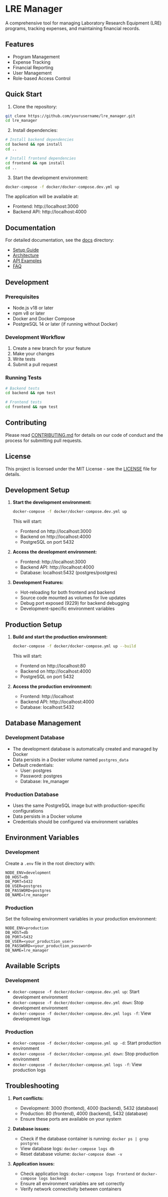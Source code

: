 # LRE Manager

A comprehensive tool for managing Laboratory Research Equipment (LRE) programs, tracking expenses, and maintaining financial records.

## Features

- Program Management
- Expense Tracking
- Financial Reporting
- User Management
- Role-based Access Control

## Quick Start

1. Clone the repository:
```bash
git clone https://github.com/yourusername/lre_manager.git
cd lre_manager
```

2. Install dependencies:
```bash
# Install backend dependencies
cd backend && npm install
cd ..

# Install frontend dependencies
cd frontend && npm install
cd ..
```

3. Start the development environment:
```bash
docker-compose -f docker/docker-compose.dev.yml up
```

The application will be available at:
- Frontend: http://localhost:3000
- Backend API: http://localhost:4000

## Documentation

For detailed documentation, see the [docs](docs/) directory:
- [Setup Guide](docs/SETUP.md)
- [Architecture](docs/ARCHITECTURE.md)
- [API Examples](docs/API_EXAMPLES.md)
- [FAQ](docs/FAQ.md)

## Development

### Prerequisites

- Node.js v18 or later
- npm v8 or later
- Docker and Docker Compose
- PostgreSQL 14 or later (if running without Docker)

### Development Workflow

1. Create a new branch for your feature
2. Make your changes
3. Write tests
4. Submit a pull request

### Running Tests

```bash
# Backend tests
cd backend && npm test

# Frontend tests
cd frontend && npm test
```

## Contributing

Please read [CONTRIBUTING.md](CONTRIBUTING.md) for details on our code of conduct and the process for submitting pull requests.

## License

This project is licensed under the MIT License - see the [LICENSE](LICENSE) file for details.

## Development Setup

1. **Start the development environment:**
   ```bash
   docker-compose -f docker/docker-compose.dev.yml up
   ```
   This will start:
   - Frontend on http://localhost:3000
   - Backend on http://localhost:4000
   - PostgreSQL on port 5432

2. **Access the development environment:**
   - Frontend: http://localhost:3000
   - Backend API: http://localhost:4000
   - Database: localhost:5432 (postgres/postgres)

3. **Development Features:**
   - Hot-reloading for both frontend and backend
   - Source code mounted as volumes for live updates
   - Debug port exposed (9229) for backend debugging
   - Development-specific environment variables

## Production Setup

1. **Build and start the production environment:**
   ```bash
   docker-compose -f docker/docker-compose.yml up --build
   ```
   This will start:
   - Frontend on http://localhost:80
   - Backend on http://localhost:4000
   - PostgreSQL on port 5432

2. **Access the production environment:**
   - Frontend: http://localhost
   - Backend API: http://localhost:4000
   - Database: localhost:5432

## Database Management

### Development Database
- The development database is automatically created and managed by Docker
- Data persists in a Docker volume named `postgres_data`
- Default credentials:
  - User: postgres
  - Password: postgres
  - Database: lre_manager

### Production Database
- Uses the same PostgreSQL image but with production-specific configurations
- Data persists in a Docker volume
- Credentials should be configured via environment variables

## Environment Variables

### Development
Create a `.env` file in the root directory with:
```
NODE_ENV=development
DB_HOST=db
DB_PORT=5432
DB_USER=postgres
DB_PASSWORD=postgres
DB_NAME=lre_manager
```

### Production
Set the following environment variables in your production environment:
```
NODE_ENV=production
DB_HOST=db
DB_PORT=5432
DB_USER=<your_production_user>
DB_PASSWORD=<your_production_password>
DB_NAME=lre_manager
```

## Available Scripts

### Development
- `docker-compose -f docker/docker-compose.dev.yml up`: Start development environment
- `docker-compose -f docker/docker-compose.dev.yml down`: Stop development environment
- `docker-compose -f docker/docker-compose.dev.yml logs -f`: View development logs

### Production
- `docker-compose -f docker/docker-compose.yml up -d`: Start production environment
- `docker-compose -f docker/docker-compose.yml down`: Stop production environment
- `docker-compose -f docker/docker-compose.yml logs -f`: View production logs

## Troubleshooting

1. **Port conflicts:**
   - Development: 3000 (frontend), 4000 (backend), 5432 (database)
   - Production: 80 (frontend), 4000 (backend), 5432 (database)
   - Ensure these ports are available on your system

2. **Database issues:**
   - Check if the database container is running: `docker ps | grep postgres`
   - View database logs: `docker-compose logs db`
   - Reset database volume: `docker-compose down -v`

3. **Application issues:**
   - Check application logs: `docker-compose logs frontend` or `docker-compose logs backend`
   - Ensure all environment variables are set correctly
   - Verify network connectivity between containers 